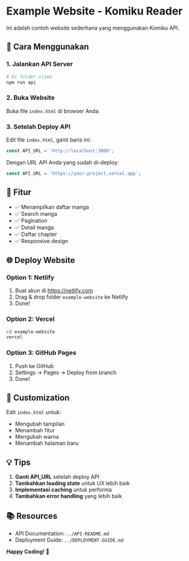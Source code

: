 # Example Website - Komiku Reader

Ini adalah contoh website sederhana yang menggunakan Komiku API.

## 🚀 Cara Menggunakan

### 1. Jalankan API Server
```bash
# Di folder utama
npm run api
```

### 2. Buka Website
Buka file `index.html` di browser Anda.

### 3. Setelah Deploy API
Edit file `index.html`, ganti baris ini:
```javascript
const API_URL = 'http://localhost:3000'; 
```

Dengan URL API Anda yang sudah di-deploy:
```javascript
const API_URL = 'https://your-project.vercel.app';
```

## 📝 Fitur

- ✅ Menampilkan daftar manga
- ✅ Search manga
- ✅ Pagination
- ✅ Detail manga
- ✅ Daftar chapter
- ✅ Responsive design

## 🌐 Deploy Website

### Option 1: Netlify
1. Buat akun di https://netlify.com
2. Drag & drop folder `example-website` ke Netlify
3. Done!

### Option 2: Vercel
```bash
cd example-website
vercel
```

### Option 3: GitHub Pages
1. Push ke GitHub
2. Settings → Pages → Deploy from branch
3. Done!

## 🔧 Customization

Edit `index.html` untuk:
- Mengubah tampilan
- Menambah fitur
- Mengubah warna
- Menambah halaman baru

## 💡 Tips

1. **Ganti API_URL** setelah deploy API
2. **Tambahkan loading state** untuk UX lebih baik
3. **Implementasi caching** untuk performa
4. **Tambahkan error handling** yang lebih baik

## 📚 Resources

- API Documentation: `../API-README.md`
- Deployment Guide: `../DEPLOYMENT-GUIDE.md`

**Happy Coding! 🎉**
